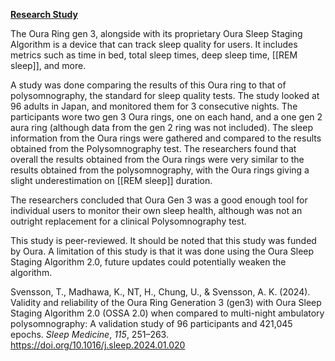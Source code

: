 
**[Research Study](https://doi.org/10.1016/j.sleep.2024.01.020)**



The Oura Ring gen 3, alongside with its proprietary Oura Sleep Staging Algorithm is a device that can track sleep quality for users. It includes metrics such as time in bed, total sleep times, deep sleep time, [[REM sleep]], and more.

A study was done comparing the results of this Oura ring to that of polysomnography, the standard for sleep quality tests. The study looked at 96 adults in Japan, and monitored them for 3 consecutive nights. The participants wore two gen 3 Oura rings, one on each hand, and a one gen 2 aura ring (although data from the gen 2 ring was not included). The sleep information from the Oura rings were gathered and compared to the results obtained from the Polysomnography test. The researchers found that overall the results obtained from the Oura rings were very similar to the results obtained from the polysomnography, with the Oura rings giving a slight underestimation on [[REM sleep]] duration.

The researchers concluded that Oura Gen 3 was a good enough tool for individual users to monitor their own sleep health, although was not an outright replacement for a clinical Polysomnography test.

This study is peer-reviewed. It should be noted that this study was funded by Oura. A limitation of this study is that it was done using the Oura Sleep Staging Algorithm 2.0, future updates could potentially weaken the algorithm.




Svensson, T., Madhawa, K., NT, H., Chung, U., & Svensson, A. K. (2024). Validity and reliability of the Oura Ring Generation 3 (gen3) with Oura Sleep Staging Algorithm 2.0 (OSSA 2.0) when compared to multi-night ambulatory polysomnography: A validation study of 96 participants and 421,045 epochs. _Sleep Medicine_, _115_, 251–263. https://doi.org/10.1016/j.sleep.2024.01.020